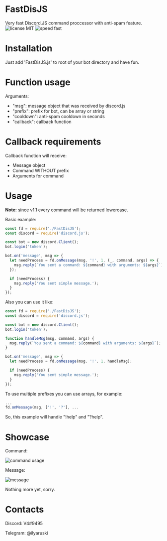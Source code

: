 # FastDisJS
Very fast Discord.JS command proccessor with anti-spam feature.
![license MIT](img.shields.io/static/v1.svg?label=License&message=MIT&color=EE3456)
![speed fast](img.shields.io/static/v1.svg?label=Speed&message=FAST&color=3456EE)

# Installation
Just add 'FastDisJS.js' to root of your bot directory and have fun.

# Function usage
Arguments:
- "msg": message object that was received by discord.js
- "prefix": prefix for bot, can be array or string
- "cooldown": anti-spam cooldown in seconds
- "callback": callback function

# Callback requirements
Callback function will receive:
- Message object
- Command WITHOUT prefix
- Arguments for command

# Usage
**Note:** since v1.1 every command will be returned lowercase.

Basic example:
```js
const fd = require('./FastDisJS');
const discord = require('discord.js');

const bot = new discord.Client();
bot.login('token');

bot.on('message', msg => {
  let needProcess = fd.onMessage(msg, '!', 1, (_, command, args) => {
    msg.reply(`You sent a command: ${command} with arguments: ${args}`);
  });

  if (needProcess) {
    msg.reply('You sent simple message.');
  }
});
```

Also you can use it like:
```js
const fd = require('./FastDisJS');
const discord = require('discord.js');

const bot = new discord.Client();
bot.login('token');

function handleMsg(msg, command, args) {
  msg.reply(`You sent a command: ${command} with arguments: ${args}`);
}

bot.on('message', msg => {
  let needProcess = fd.onMessage(msg, '!', 1, handleMsg);

  if (needProcess) {
    msg.reply('You sent simple message.');
  }
});
```

To use multiple prefixes you can use arrays, for example:
```js
...
fd.onMessage(msg, ['!', '?'], ...
```

So, this example will handle "!help" and "?help".

# Showcase
Command:

![command usage](https://i.imgur.com/4jLd8qk.png)

Message:

![message](https://i.imgur.com/292rohI.png)

Nothing more yet, sorry.

# Contacts

Discord: V4#9495

Telegram: @ilyaruski
